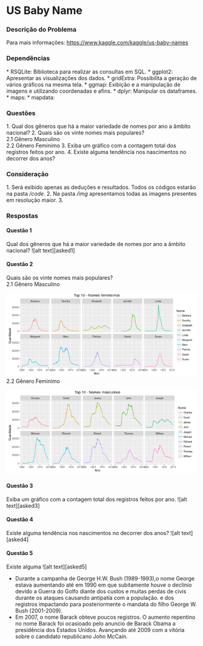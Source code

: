 <h1> US Baby Name </h1>


<h3>Descrição do Problema</h3>

Para mais informações: https://www.kaggle.com/kaggle/us-baby-names

<h3>Dependências</h3>
* RSQLite: Biblioteca para realizar as consultas em SQL.
* ggplot2: Apresentar as visualizações dos dados.
* gridExtra: Possibilita a geração de vários gráficos na mesma tela.
* ggmap: Exibição e a manipulação de imagens e utilizando coordenadas e afins.
* dplyr: Manipular os dataframes.
* maps: 
* mapdata: 

<h3>Questões</h3>
1. Qual dos gêneros que há a maior variedade de nomes por ano a âmbito nacional?
2. Quais são os vinte nomes mais populares?
<br></t>2.1 Gênero Masculino
<br></t>2.2 Gênero Feminimo
3. Exiba um gráfico com a contagem total dos registros feitos por ano.
4. Existe alguma tendência nos nascimentos no decorrer dos anos?

<h3>Consideração</h3>
1. Será exibido apenas as deduções e resultados. Todos os códigos estarão na pasta <i>/code</i>. 
2. Na pasta <i>/img</i> apresentamos todas as imagens presentes em resolução maior. 
3. 

<h3>Respostas</h3>
<h4>Questão 1</h3>
Qual dos gêneros que há a maior variedade de nomes por ano a âmbito nacional?
![alt text][asked1]

<h4>Questão 2</h3>
Quais são os vinte nomes mais populares?
<br></t>2.1 Gênero Masculino

![alt text][asked2_1]
<br></t>2.2 Gênero Feminimo

![alt text][asked2_2]

<h4>Questão 3</h3>
Exiba um gráfico com a contagem total dos registros feitos por ano.
![alt text][asked3]

<h4>Questão 4</h3>
Existe alguma tendência nos nascimentos no decorrer dos anos?
![alt text][asked4]

<h4>Questão 5</h3>
Existe alguma 
![alt text][asked5]

* Durante a campanha de George H.W. Bush (1989-1993),o nome George estava aumentando até em 1990 em que subitamente houve o declinio devido a Guerra do Golfo diante dos custos e muitas perdas de civis durante os ataques causando antipatia com a população. e dos registros impactando para posteriormente o mandata do filho George W. Bush (2001-2009).  
* Em 2007, o nome Barack obteve poucos registros. O aumento repentino no nome Barack foi ocasioado pelo anuncio de Barack Obama a presidência dos Estados Unidos. Avançando até 2009 com a vitória sobre o candidato republicano John McCain.

[asked1]: https://github.com/wyassue/teste/blob/master/img/%20answer1.png "Questão 1"
[asked2_1]: https://github.com/wyassue/teste/blob/master/img/%20answer2_F_v2.png "Questão 2"
[asked2_2]: https://github.com/wyassue/teste/blob/master/img/%20answer2_M_v2.png "Questão 2"
[asked3]: https://github.com/wyassue/teste/blob/master/img/%20answer3.png "Questão 3"
[asked4]: https://github.com/wyassue/teste/blob/master/img/%20answer4.png "Questão 4"
[asked5]: https://github.com/wyassue/teste/blob/master/img/president_full.png "Questão 5"

